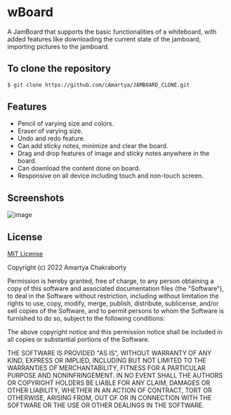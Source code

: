 # wBoard

A JamBoard that supports the basic functionalities of a whiteboard, with added features like downloading the current state of the jamboard, importing pictures to the jamboard.

## To clone the repository

```bash
$ git clone https://github.com/cAmartya/JAMBOARD_CLONE.git
```

## Features

- Pencil of varying size and colors.
- Eraser of varying size.
- Undo and redo feature.
- Can add sticky notes, minimize and clear the board.
- Drag and drop features of image and sticky notes anywhere in the board.
- Can download the content done on board.
- Responsive on all device including touch and non-touch screen. 


## Screenshots

![image](https://user-images.githubusercontent.com/80196675/178305463-d86c6690-954d-48e1-86aa-0ae24c43c344.png)


## License
[MIT License](https://choosealicense.com/licenses/mit/) 

Copyright (c) 2022 Amartya Chakraborty

Permission is hereby granted, free of charge, to any person obtaining a copy
of this software and associated documentation files (the "Software"), to deal
in the Software without restriction, including without limitation the rights
to use, copy, modify, merge, publish, distribute, sublicense, and/or sell
copies of the Software, and to permit persons to whom the Software is
furnished to do so, subject to the following conditions:

The above copyright notice and this permission notice shall be included in all
copies or substantial portions of the Software.

THE SOFTWARE IS PROVIDED "AS IS", WITHOUT WARRANTY OF ANY KIND, EXPRESS OR
IMPLIED, INCLUDING BUT NOT LIMITED TO THE WARRANTIES OF MERCHANTABILITY,
FITNESS FOR A PARTICULAR PURPOSE AND NONINFRINGEMENT. IN NO EVENT SHALL THE
AUTHORS OR COPYRIGHT HOLDERS BE LIABLE FOR ANY CLAIM, DAMAGES OR OTHER
LIABILITY, WHETHER IN AN ACTION OF CONTRACT, TORT OR OTHERWISE, ARISING FROM,
OUT OF OR IN CONNECTION WITH THE SOFTWARE OR THE USE OR OTHER DEALINGS IN THE
SOFTWARE.
